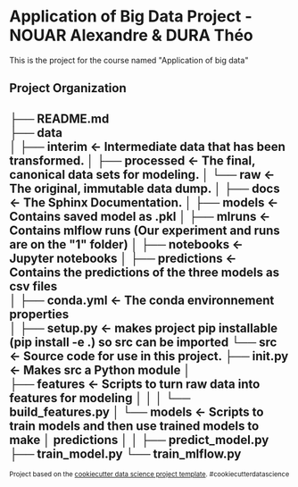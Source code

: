 Application of Big Data Project - NOUAR Alexandre & DURA Théo 
==============================

This is the project for the course named "Application of big data"

Project Organization
------------
├── README.md     
├── data              
│   ├── interim        <- Intermediate data that has been transformed.
│   ├── processed      <- The final, canonical data sets for modeling.
│   └── raw            <- The original, immutable data dump.
│
├── docs               <- The Sphinx Documentation.
│
├── models             <- Contains saved model as .pkl
│
├── mlruns             <- Contains mlflow runs (Our experiment and runs are on the "1" folder) 
│
├── notebooks          <- Jupyter notebooks
│
├── predictions        <- Contains the predictions of the three models as csv files   
│
├── conda.yml          <- The conda environnement properties                      
│
├── setup.py           <- makes project pip installable (pip install -e .) so src can be imported
└── src                <- Source code for use in this project.
    ├── __init__.py    <- Makes src a Python module
    │   
    ├── features       <- Scripts to turn raw data into features for modeling
    │   │
    │   └── build_features.py
    │
    └── models         <- Scripts to train models and then use trained models to make
        │                 predictions
        │
        │
        ├── predict_model.py
        ├── train_model.py
        └── train_mlflow.py
--------

<p><small>Project based on the <a target="_blank" href="https://drivendata.github.io/cookiecutter-data-science/">cookiecutter data science project template</a>. #cookiecutterdatascience</small></p>
